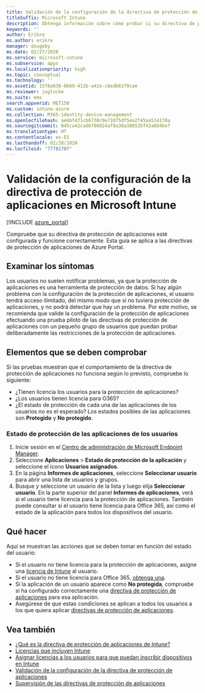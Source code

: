 ```yaml
---
title: Validación de la configuración de la directiva de protección de aplicaciones
titleSuffix: Microsoft Intune
description: Obtenga información sobre cómo probar si su directiva de protección de aplicaciones está configurada y funciona correctamente en Microsoft Intune.
keywords: ''
author: Erikre
ms.author: erikre
manager: dougeby
ms.date: 02/27/2020
ms.service: microsoft-intune
ms.subservice: apps
ms.localizationpriority: high
ms.topic: conceptual
ms.technology: ''
ms.assetid: 15f8a838-0b69-412b-a42e-c6edb61f0cae
ms.reviewer: joglocke
ms.suite: ems
search.appverid: MET150
ms.custom: intune-azure
ms.collection: M365-identity-device-management
ms.openlocfilehash: ae6bfd71cb6730c9e71075df5ea2f45aa514178a
ms.sourcegitcommit: 045ca42cad6f86024af9a38a380535f42a6b4bef
ms.translationtype: HT
ms.contentlocale: es-ES
ms.lasthandoff: 02/28/2020
ms.locfileid: "77781707"
---
```

# <a name="how-to-validate-your-app-protection-policy-setup-in-microsoft-intune"></a>Validación de la configuración de la directiva de protección de aplicaciones en Microsoft Intune

[!INCLUDE [azure_portal](../includes/azure_portal.md)]

Compruebe que su directiva de protección de aplicaciones esté configurada y funcione correctamente. Esta guía se aplica a las directivas de protección de aplicaciones de Azure Portal.

## <a name="checking-for-symptoms"></a>Examinar los síntomas
Los usuarios no suelen notificar problemas, ya que la protección de aplicaciones es una herramienta de protección de datos. Si hay algún problema con la configuración de la protección de aplicaciones, el usuario tendrá acceso ilimitado, del mismo modo que si no tuviera protección de aplicaciones, y no podrá detectar que hay un problema. Por este motivo, se recomienda que valide la configuración de la protección de aplicaciones efectuando una prueba piloto de las directivas de protección de aplicaciones con un pequeño grupo de usuarios que puedan probar deliberadamente las restricciones de la protección de aplicaciones.

## <a name="what-to-check"></a>Elementos que se deben comprobar

Si las pruebas muestran que el comportamiento de la directiva de protección de aplicaciones no funciona según lo previsto, compruebe lo siguiente:

- ¿Tienen licencia los usuarios para la protección de aplicaciones?
- ¿Los usuarios tienen licencia para O365?
- ¿El estado de protección de cada una de las aplicaciones de los usuarios no es el esperado? Los estados posibles de las aplicaciones son **Protegido** y **No protegido**.

### <a name="user-app-protection-status"></a>Estado de protección de las aplicaciones de los usuarios
1. Inicie sesión en el [Centro de administración de Microsoft Endpoint Manager](https://go.microsoft.com/fwlink/?linkid=2109431).
3. Seleccione **Aplicaciones** >  **Estado de protección de la aplicación** y seleccione el icono **Usuarios asignados**. 
4. En la página **Informes de aplicaciones**, seleccione **Seleccionar usuario** para abrir una lista de usuarios y grupos. 
5. Busque y seleccione un usuario de la lista y luego elija **Seleccionar usuario**. En la parte superior del panel **Informes de aplicaciones**, verá si el usuario tiene licencia para la protección de aplicaciones. También puede consultar si el usuario tiene licencia para Office 365, así como el estado de la aplicación para todos los dispositivos del usuario.

## <a name="what-to-do"></a>Qué hacer
Aquí se muestran las acciones que se deben tomar en función del estado del usuario:

- Si el usuario no tiene licencia para la protección de aplicaciones, asigne una [licencia de Intune](../fundamentals/licenses.md) al usuario.
- Si el usuario no tiene licencia para Office 365, [obtenga una](../fundamentals/licenses.md).
- Si la aplicación de un usuario aparece como **No protegida**, compruebe si ha configurado correctamente una [directiva de protección de aplicaciones](app-protection-policies-validate.md) para esa aplicación.
- Asegúrese de que estas condiciones se aplican a todos los usuarios a los que quiera aplicar [directivas de protección de aplicaciones](app-protection-policies-monitor.md).

## <a name="see-also"></a>Vea también

- [¿Qué es la directiva de protección de aplicaciones de Intune?](app-protection-policies.md)
- [Licencias que incluyen Intune](../fundamentals/licenses.md)
- [Asignar licencias a los usuarios para que puedan inscribir dispositivos en Intune](../fundamentals/licenses-assign.md)
- [Validación de la configuración de la directiva de protección de aplicaciones](app-protection-policies-validate.md)
- [Supervisión de las directivas de protección de aplicaciones](app-protection-policies-monitor.md)

